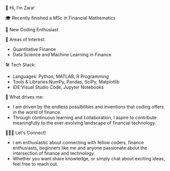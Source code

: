 👋 Hi, I’m Zara!

🎓 Recently finished a MSc in Financial Mathematics

🚀 New Coding Enthusiast

🌱 Areas of Interest:
- Quantitative Finance
- Data Science and Machine Learning in Finance

🛠️ Tech Stack:
- Languages: Python, MATLAB, R Programming
- Tools & Libraries:NumPy, Pandas, SciPy, Matplotlib
- IDE:Visual Studio Code, Jupyter Notebooks

🚄 What drives me:

- I am driven by the endless possibilities and inventions that coding offers in the world of finance.
- Through continuous learning and collaboration, I aspire to contribute meaningfully to the ever-evolving landscape of financial technology.

👩🏽‍💻 Let's Connect!

- I am enthusiastic about connecting with fellow coders, finance enthusiasts, beginners like me and anyone passionate about the intersection of finance and technology.
- Whether you want share knowledge, or simply chat about exciting ideas, feel free to reach out.


<!--
**ZaraHusn/ZaraHusn** is a ✨ _special_ ✨ repository because its `README.md` (this file) appears on your GitHub profile.

Here are some ideas to get you started:

- 🔭 I’m currently working on ...
- 🌱 I’m currently learning ...
- 👯 I’m looking to collaborate on ...
- 🤔 I’m looking for help with ...
- 💬 Ask me about ...
- 📫 How to reach me: ...
- 😄 Pronouns: ...
- ⚡ Fun fact: ...
-->
